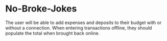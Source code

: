 # No-Broke-Jokes
The user will be able to add expenses and deposits to their budget with or without a connection. When entering transactions offline, they should populate the total when brought back online.
